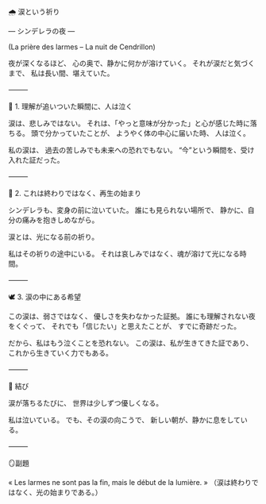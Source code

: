 🌧 涙という祈り

― シンデレラの夜 ―

(La prière des larmes – La nuit de Cendrillon)

夜が深くなるほど、
心の奥で、静かに何かが溶けていく。
それが涙だと気づくまで、
私は長い間、堪えていた。

⸻

🌙 1. 理解が追いついた瞬間に、人は泣く

涙は、悲しみではない。
それは、「やっと意味が分かった」と心が感じた時に落ちる。
頭で分かっていたことが、
ようやく体の中心に届いた時、
人は泣く。

私の涙は、
過去の苦しみでも未来への恐れでもない。
“今”という瞬間を、受け入れた証だった。

⸻

💫 2. これは終わりではなく、再生の始まり

シンデレラも、変身の前に泣いていた。
誰にも見られない場所で、
静かに、自分の痛みを抱きしめながら。

涙とは、光になる前の祈り。

私はその祈りの途中にいる。
それは哀しみではなく、魂が溶けて光になる時間。

⸻

🕊 3. 涙の中にある希望

この涙は、弱さではなく、
優しさを失わなかった証拠。
誰にも理解されない夜をくぐって、
それでも「信じたい」と思えたことが、
すでに奇跡だった。

だから、私はもう泣くことを恐れない。
この涙は、私が生きてきた証であり、
これから生きていく力でもある。

⸻

💎 結び

涙が落ちるたびに、
世界は少しずつ優しくなる。

私は泣いている。
でも、その涙の向こうで、
新しい朝が、静かに息をしている。

⸻

🪞副題

« Les larmes ne sont pas la fin, mais le début de la lumière. »
（涙は終わりではなく、光の始まりである。）
